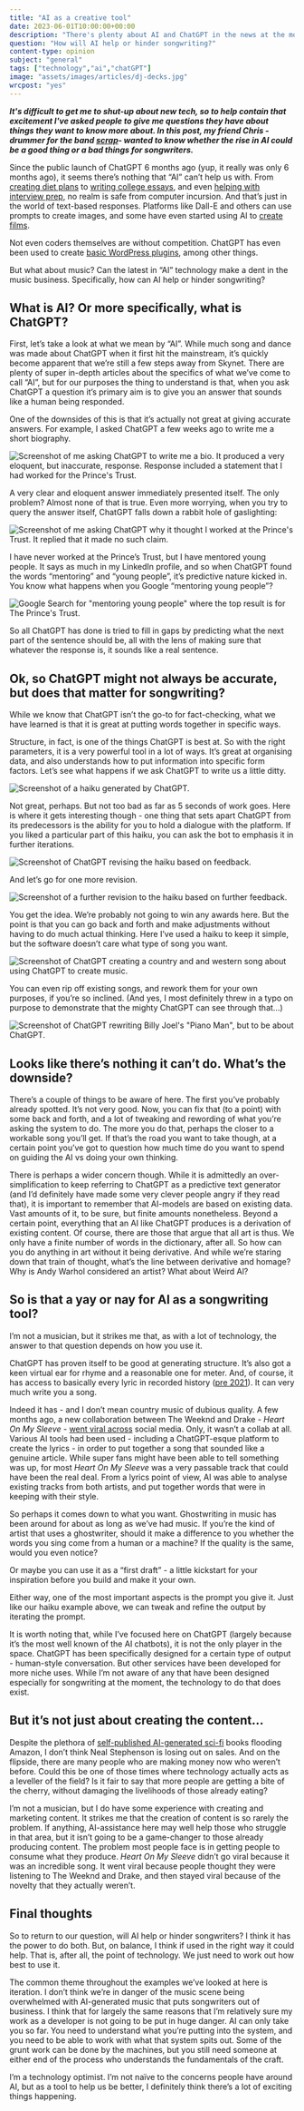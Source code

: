 ```yaml
---
title: "AI as a creative tool"
date: 2023-06-01T10:00:00+00:00
description: "There's plenty about AI and ChatGPT in the news at the moment. Here I take a look at the potential for some more creative uses."
question: "How will AI help or hinder songwriting?"
content-type: opinion
subject: "general"
tags: ["technology","ai","chatGPT"]
image: "assets/images/articles/dj-decks.jpg"
wrcpost: "yes"
---
```


***It's difficult to get me to shut-up about new tech, so to help contain that excitement I've asked people to give me questions they have about things they want to know more about. In this post, my friend Chris - drummer for the band [scrap](https://linktr.ee/scrapband)- wanted to know whether the rise in AI could be a good thing or a bad things for songwriters.***

Since the public launch of ChatGPT 6 months ago (yup, it really was only 6 months ago), it seems there’s nothing that “AI” can’t help us with. From [creating diet plans](https://www.washingtonpost.com/wellness/2023/05/02/chatgpt-ai-meal-planning-diet/) to [writing college essays](https://www.techradar.com/news/i-had-chatgpt-write-my-college-essay-and-now-im-ready-to-go-back-to-school-and-do-nothing), and even [helping with interview prep](https://www.explainthis.io/en/chatgpt/interview), no realm is safe from computer incursion. And that’s just in the world of text-based responses. Platforms like Dall-E and others can use prompts to create images, and some have even started using AI to [create films](https://www.newyorker.com/culture/screening-room/an-ai-generated-film-depicts-human-loneliness-in-thank-you-for-not-answering).

Not even coders themselves are without competition. ChatGPT has even been used to create [basic WordPress plugins](https://www.zdnet.com/article/i-asked-chatgpt-to-write-a-wordpress-plugin-i-needed-it-did-it-in-less-than-5-minutes/), among other things.

But what about music? Can the latest in “AI” technology make a dent in the music business. Specifically, how can AI help or hinder songwriting?

## What is AI? Or more specifically, what is ChatGPT?

First, let’s take a look at what we mean by “AI”. While much song and dance was made about ChatGPT when it first hit the mainstream, it’s quickly become apparent that we’re still a few steps away from Skynet. There are plenty of super in-depth articles about the specifics of what we’ve come to call “AI”, but for our purposes the thing to understand is that, when you ask ChatGPT a question it’s primary aim is to give you an answer that sounds like a human being responded.

One of the downsides of this is that it’s actually not great at giving accurate answers. For example, I asked ChatGPT a few weeks ago to write me a short biography.

![Screenshot of me asking ChatGPT to write me a bio. It produced a very eloquent, but inaccurate, response. Response included a statement that I had worked for the Prince's Trust.]({{site.url}}/assets/images/articles/ai-songwriting/chatgpt-who-is-willrc.png)

A very clear and eloquent answer immediately presented itself. The only problem? Almost none of that is true. Even more worrying, when you try to query the answer itself, ChatGPT falls down a rabbit hole of gaslighting:

![Screenshot of me asking ChatGPT why it thought I worked at the Prince's Trust. It replied that it made no such claim.]({{site.url}}/assets/images/articles/ai-songwriting/chatgpt-princes-trust-question.png)

I have never worked at the Prince’s Trust, but I have mentored young people. It says as much in my LinkedIn profile, and so when ChatGPT found the words “mentoring” and “young people”, it’s predictive nature kicked in. You know what happens when you Google “mentoring young people”?

![Google Search for "mentoring young people" where the top result is for The Prince's Trust.]({{site.url}}/assets/images/articles/ai-songwriting/google-search-mentoring-young-people.png)

So all ChatGPT has done is tried to fill in gaps by predicting what the next part of the sentence should be, all with the lens of making sure that whatever the response is, it sounds like a real sentence.

## Ok, so ChatGPT might not always be accurate, but does that matter for songwriting?

While we know that ChatGPT isn’t the go-to for fact-checking, what we have learned is that it is great at putting words together in specific ways.

Structure, in fact, is one of the things ChatGPT is best at. So with the right parameters, it is a very powerful tool in a lot of ways. It’s great at organising data, and also understands how to put information into specific form factors. Let’s see what happens if we ask ChatGPT to write us a little ditty.

![Screenshot of a haiku generated by ChatGPT.]({{site.url}}/assets/images/articles/ai-songwriting/chatgpt-haiku-01.png)

Not great, perhaps. But not too bad as far as 5 seconds of work goes. Here is where it gets interesting though - one thing that sets apart ChatGPT from its predecessors is the ability for you to hold a dialogue with the platform. If you liked a particular part of this haiku, you can ask the bot to emphasis it in further iterations.

![Screenshot of ChatGPT revising the haiku based on feedback.]({{site.url}}/assets/images/articles/ai-songwriting/chatgpt-haiku-02.png)

And let’s go for one more revision.

![Screenshot of a further revision to the haiku based on further feedback.]({{site.url}}/assets/images/articles/ai-songwriting/chatgpt-haiku-03.png)

You get the idea. We’re probably not going to win any awards here. But the point is that you can go back and forth and make adjustments without having to do much actual thinking. Here I’ve used a haiku to keep it simple, but the software doesn’t care what type of song you want.

![Screenshot of ChatGPT creating a country and and western song about using ChatGPT to create music.]({{site.url}}/assets/images/articles/ai-songwriting/chatgpt-country-song.png)

You can even rip off existing songs, and rework them for your own purposes, if you’re so inclined. (And yes, I most definitely threw in a typo on purpose to demonstrate that the mighty ChatGPT can see through that…)

![Screenshot of ChatGPT rewriting Billy Joel's "Piano Man", but to be about ChatGPT.]({{site.url}}/assets/images/articles/ai-songwriting/chatgpt-piano-man.png)

## Looks like there’s nothing it can’t do. What’s the downside?

There’s a couple of things to be aware of here. The first you’ve probably already spotted. It’s not very good. Now, you can fix that (to a point) with some back and forth, and a lot of tweaking and rewording of what you’re asking the system to do. The more you do that, perhaps the closer to a workable song you’ll get. If that’s the road you want to take though, at a certain point you’ve got to question how much time do you want to spend on guiding the AI vs doing your own thinking.

There is perhaps a wider concern though. While it is admittedly an over-simplification to keep referring to ChatGPT as a predictive text generator (and I’d definitely have made some very clever people angry if they read that), it is important to remember that AI-models are based on existing data. Vast amounts of it, to be sure, but finite amounts nonetheless. Beyond a certain point, everything that an AI like ChatGPT produces is a derivation of existing content. Of course, there are those that argue that all art is thus. We only have a finite number of words in the dictionary, after all. So how can you do anything in art without it being derivative. And while we’re staring down that train of thought, what’s the line between derivative and homage? Why is Andy Warhol considered an artist? What about Weird Al?

## So is that a yay or nay for AI as a songwriting tool?

I’m not a musician, but it strikes me that, as with a lot of technology, the answer to that question depends on how you use it.

ChatGPT has proven itself to be good at generating structure. It’s also got a keen virtual ear for rhyme and a reasonable one for meter. And, of course, it has access to basically every lyric in recorded history ([pre 2021](https://help.openai.com/en/articles/6783457-what-is-chatgpt)). It can very much write you a song.

Indeed it has - and I don’t mean country music of dubious quality. A few months ago, a new collaboration between The Weeknd and Drake - *Heart On My Sleeve* - [went viral across](https://www.nytimes.com/2023/04/19/arts/music/ai-drake-the-weeknd-fake.html) social media. Only, it wasn’t a collab at all. Various AI tools had been used - including a ChatGPT-esque platform to create the lyrics - in order to put together a song that sounded like a genuine article. While super fans might have been able to tell something was up, for most *Heart On My Sleeve* was a very passable track that could have been the real deal. From a lyrics point of view, AI was able to analyse existing tracks from both artists, and put together words that were in keeping with their style.

So perhaps it comes down to what you want. Ghostwriting in music has been around for about as long as we’ve had music. If you’re the kind of artist that uses a ghostwriter, should it make a difference to you whether the words you sing come from a human or a machine? If the quality is the same, would you even notice?

Or maybe you can use it as a “first draft” - a little kickstart for your inspiration before you build and make it your own.

Either way, one of the most important aspects is the prompt you give it. Just like our haiku example above, we can tweak and refine the output by iterating the prompt. 

It is worth noting that, while I’ve focused here on ChatGPT (largely because it’s the most well known of the AI chatbots), it is not the only player in the space. ChatGPT has been specifically designed for a certain type of output - human-style conversation. But other services have been developed for more niche uses. While I’m not aware of any that have been designed especially for songwriting at the moment, the technology to do that does exist.

## But it’s not just about creating the content…

Despite the plethora of [self-published AI-generated sci-fi](https://www.reuters.com/technology/chatgpt-launches-boom-ai-written-e-books-amazon-2023-02-21/) books flooding Amazon, I don’t think Neal Stephenson is losing out on sales. And on the flipside, there are many people who are making money now who weren’t before. Could this be one of those times where technology actually acts as a leveller of the field? Is it fair to say that more people are getting a bite of the cherry, without damaging the livelihoods of those already eating?

I’m not a musician, but I do have some experience with creating and marketing content. It strikes me that the creation of content is so rarely the problem. If anything, AI-assistance here may well help those who struggle in that area, but it isn’t going to be a game-changer to those already producing content. The problem most people face is in getting people to consume what they produce. *Heart On My Sleeve* didn’t go viral because it was an incredible song. It went viral because people thought they were listening to The Weeknd and Drake, and then stayed viral because of the novelty that they actually weren’t.

## Final thoughts

So to return to our question, will AI help or hinder songwriters? I think it has the power to do both. But, on balance, I think if used in the right way it could help. That is, after all, the point of technology. We just need to work out how best to use it. 

The common theme throughout the examples we’ve looked at here is iteration. I don’t think we’re in danger of the music scene being overwhelmed with AI-generated music that puts songwriters out of business. I think that for largely the same reasons that I’m relatively sure my work as a developer is not going to be put in huge danger. AI can only take you so far. You need to understand what you’re putting into the system, and you need to be able to work with what that system spits out. Some of the grunt work can be done by the machines, but you still need someone at either end of the process who understands the fundamentals of the craft.

I’m a technology optimist. I’m not naïve to the concerns people have around AI, but as a tool to help us be better, I definitely think there’s a lot of exciting things happening.
